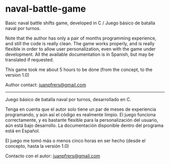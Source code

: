 # naval-battle-game
Basic naval battle shifts game, developed in C / Juego básico de batalla naval por turnos.

Note that the author has only a pair of months programming experience, and still the code is really clean. The game works properly, and is really flexible in order to allow user personalization, even with the game under development. All the available documentation is in Spanish, but may be translated if requested.

This game took me about 5 hours to be done (from the concept, to the version 1.0)

Author contact:
juanpfrers@gmail.com

---
Juego básico de batalla naval por turnos, desarrollado en C.

Tenga en cuenta que el autor solo tiene un par de meses de experiencia programando, y aún así el código es realmente limpio. El juego funciona correctamente, y es bastante flexible para la personalización del usuario, aún está bajo desarrollo. La documentación disponible dentro del programa está en Español.

El juego me tomó más o menos cinco horas en ser hecho (desde el concepto, hasta la versión 1.0)

Contacto con el autor:
juanpfrers@gmail.com
